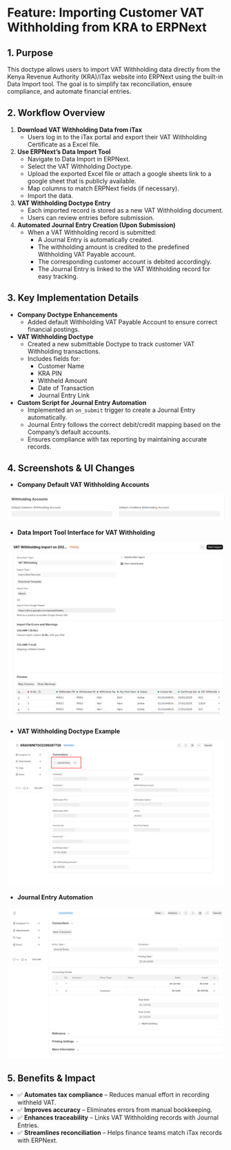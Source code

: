 # Feature: Importing Customer VAT Withholding from KRA to ERPNext

## 1. Purpose

This doctype allows users to import VAT Withholding data directly from the Kenya Revenue Authority (KRA)/iTax website into ERPNext using the built-in Data Import tool. The goal is to simplify tax reconciliation, ensure compliance, and automate financial entries.

## 2. Workflow Overview

1.  **Download VAT Withholding Data from iTax**
    * Users log in to the iTax portal and export their VAT Withholding Certificate as a Excel file.
2.  **Use ERPNext’s Data Import Tool**
    * Navigate to Data Import in ERPNext.
    * Select the VAT Withholding Doctype.
    * Upload the exported Excel file or attach a google sheets link to a google sheet that is publicly available.
    * Map columns to match ERPNext fields (if necessary).
    * Import the data.
3.  **VAT Withholding Doctype Entry**
    * Each imported record is stored as a new VAT Withholding document.
    * Users can review entries before submission.
4.  **Automated Journal Entry Creation (Upon Submission)**
    * When a VAT Withholding record is submitted:
        * A Journal Entry is automatically created.
        * The withholding amount is credited to the predefined Withholding VAT Payable account.
        * The corresponding customer account is debited accordingly.
        * The Journal Entry is linked to the VAT Withholding record for easy tracking.

## 3. Key Implementation Details

* **Company Doctype Enhancements**
    * Added default Withholding VAT Payable Account to ensure correct financial postings.
* **VAT Withholding Doctype**
    * Created a new submittable Doctype to track customer VAT Withholding transactions.
    * Includes fields for:
        * Customer Name
        * KRA PIN
        * Withheld Amount
        * Date of Transaction
        * Journal Entry Link
* **Custom Script for Journal Entry Automation**
    * Implemented an `on_submit` trigger to create a Journal Entry automatically.
    * Journal Entry follows the correct debit/credit mapping based on the Company’s default accounts.
    * Ensures compliance with tax reporting by maintaining accurate records.

## 4. Screenshots & UI Changes

* **Company Default VAT Withholding Accounts**

![VAT Withholding](../images/doctypes/vat_withholding_default_accounts.png)

* **Data Import Tool Interface for VAT Withholding**

![Data Import](../images/doctypes/vat_withholding_import.png)

* **VAT Withholding Doctype Example**

![VAT Withholding](../images/doctypes/vat_withholding.png)

* **Journal Entry Automation**

![VAT Withholding](../images/doctypes/journal_entry.png)

## 5. Benefits & Impact

* ✅ **Automates tax compliance** – Reduces manual effort in recording withheld VAT.
* ✅ **Improves accuracy** – Eliminates errors from manual bookkeeping.
* ✅ **Enhances traceability** – Links VAT Withholding records with Journal Entries.
* ✅ **Streamlines reconciliation** – Helps finance teams match iTax records with ERPNext.